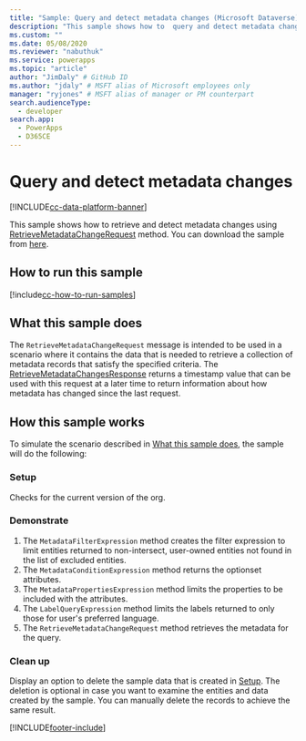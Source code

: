 ```yaml
---
title: "Sample: Query and detect metadata changes (Microsoft Dataverse) | Microsoft Docs" # Intent and product brand in a unique string of 43-59 chars including spaces
description: "This sample shows how to  query and detect metadata changes" # 115-145 characters including spaces. This abstract displays in the search result.
ms.custom: ""
ms.date: 05/08/2020
ms.reviewer: "nabuthuk"
ms.service: powerapps
ms.topic: "article"
author: "JimDaly" # GitHub ID
ms.author: "jdaly" # MSFT alias of Microsoft employees only
manager: "ryjones" # MSFT alias of manager or PM counterpart
search.audienceType: 
  - developer
search.app: 
  - PowerApps
  - D365CE
---
```


# Query and detect metadata changes


[!INCLUDE[cc-data-platform-banner](../../../../includes/cc-data-platform-banner.md)]

This sample shows how to retrieve and detect metadata changes using [RetrieveMetadataChangeRequest](https://docs.microsoft.com/dotnet/api/microsoft.xrm.sdk.messages.retrievemetadatachangesrequest?view=dynamics-general-ce-9) method. You can download the sample from [here](https://github.com/microsoft/PowerApps-Samples/tree/master/cds/orgsvc/C%23/MetadataQuery).

## How to run this sample

[!include[cc-how-to-run-samples](../../includes/cc-how-to-run-samples.md)]

## What this sample does

The `RetrieveMetadataChangeRequest` message is intended to be used in a scenario where it contains the data  that is needed to retrieve a collection of metadata records that satisfy the specified criteria. The [RetrieveMetadataChangesResponse](https://docs.microsoft.com/dotnet/api/microsoft.xrm.sdk.messages.retrievemetadatachangesresponse?view=dynamics-general-ce-9) returns a timestamp value that can be used with this request at a later time to return information about how metadata has changed since the last request.

## How this sample works

To simulate the scenario described in [What this sample does](#what-this-sample-does), the sample will do the following:

### Setup

Checks for the current version of the org.

### Demonstrate

1. The `MetadataFilterExpression` method creates the filter expression to limit entities returned to non-intersect, user-owned entities not found in the list of excluded entities. 
2. The `MetadataConditionExpression` method returns the optionset attributes.
3. The `MetadataPropertiesExpression` method limits the properties to be included with the attributes.
4. The `LabelQueryExpression` method limits the labels returned to only those for user's preferred language.
5. The `RetrieveMetadataChangeRequest` method retrieves the metadata for the query.


### Clean up

Display an option to delete the sample data that is created in [Setup](#setup). The deletion is optional in case you want to examine the entities and data created by the sample. You can manually delete the records to achieve the same result.


[!INCLUDE[footer-include](../../../../includes/footer-banner.md)]